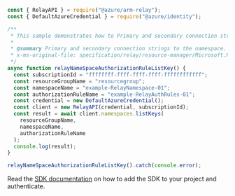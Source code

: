 ```javascript
const { RelayAPI } = require("@azure/arm-relay");
const { DefaultAzureCredential } = require("@azure/identity");

/**
 * This sample demonstrates how to Primary and secondary connection strings to the namespace.
 *
 * @summary Primary and secondary connection strings to the namespace.
 * x-ms-original-file: specification/relay/resource-manager/Microsoft.Relay/stable/2017-04-01/examples/NameSpaces/RelayNameSpaceAuthorizationRuleListKey.json
 */
async function relayNameSpaceAuthorizationRuleListKey() {
  const subscriptionId = "ffffffff-ffff-ffff-ffff-ffffffffffff";
  const resourceGroupName = "resourcegroup";
  const namespaceName = "example-RelayNamespace-01";
  const authorizationRuleName = "example-RelayAuthRules-01";
  const credential = new DefaultAzureCredential();
  const client = new RelayAPI(credential, subscriptionId);
  const result = await client.namespaces.listKeys(
    resourceGroupName,
    namespaceName,
    authorizationRuleName
  );
  console.log(result);
}

relayNameSpaceAuthorizationRuleListKey().catch(console.error);
```

Read the [SDK documentation](https://github.com/Azure/azure-sdk-for-js/blob/%40azure%2Farm-relay_3.0.1/sdk/relay/arm-relay/README.md) on how to add the SDK to your project and authenticate.
